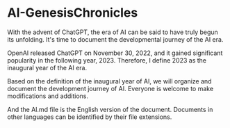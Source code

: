 # AI-GenesisChronicles

With the advent of ChatGPT, the era of AI can be said to have truly begun its unfolding. It's time to document the developmental journey of the AI era.

OpenAI released ChatGPT on November 30, 2022, and it gained significant popularity in the following year, 2023. Therefore, I define 2023 as the inaugural year of the AI era.

Based on the definition of the inaugural year of AI, we will organize and document the development journey of AI. Everyone is welcome to make modifications and additions.

And the AI.md file is the English version of the document. Documents in other languages can be identified by their file extensions.

